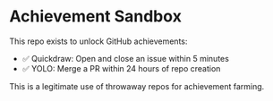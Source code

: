 # Achievement Sandbox

This repo exists to unlock GitHub achievements:
- ✅ Quickdraw: Open and close an issue within 5 minutes
- ✅ YOLO: Merge a PR within 24 hours of repo creation

This is a legitimate use of throwaway repos for achievement farming.
